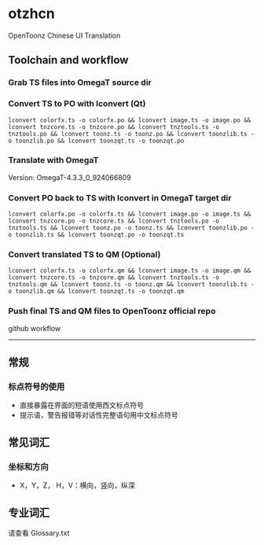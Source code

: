 # otzhcn
 OpenToonz Chinese UI Translation

## Toolchain and workflow

### Grab TS files into OmegaT source dir

### Convert TS to PO with lconvert (Qt)
```
lconvert colorfx.ts -o colorfx.po && lconvert image.ts -o image.po && lconvert tnzcore.ts -o tnzcore.po && lconvert tnztools.ts -o tnztools.po && lconvert toonz.ts -o toonz.po && lconvert toonzlib.ts -o toonzlib.po && lconvert toonzqt.ts -o toonzqt.po
```
### Translate with OmegaT
Version: OmegaT-4.3.3_0_924066809

### Convert PO back to TS with lconvert in OmegaT target dir
```
lconvert colorfx.po -o colorfx.ts && lconvert image.po -o image.ts && lconvert tnzcore.po -o tnzcore.ts && lconvert tnztools.po -o tnztools.ts && lconvert toonz.po -o toonz.ts && lconvert toonzlib.po -o toonzlib.ts && lconvert toonzqt.po -o toonzqt.ts
```

### Convert translated TS to QM (Optional)
```
lconvert colorfx.ts -o colorfx.qm && lconvert image.ts -o image.qm && lconvert tnzcore.ts -o tnzcore.qm && lconvert tnztools.ts -o tnztools.qm && lconvert toonz.ts -o toonz.qm && lconvert toonzlib.ts -o toonzlib.qm && lconvert toonzqt.ts -o toonzqt.qm
```

### Push final TS and QM files to OpenToonz official repo
github workflow

---

## 常规
### 标点符号的使用
- 直接暴露在界面的短语使用西文标点符号
- 提示语，警告报错等对话性完整语句用中文标点符号

## 常见词汇

### 坐标和方向
- X，Y，Z， H，V：横向，竖向，纵深

## 专业词汇
请查看 Glossary.txt


